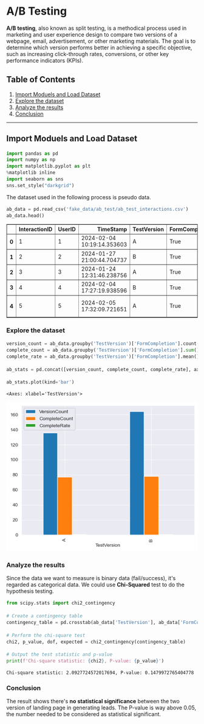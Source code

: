 # A/B Testing

**A/B testing**, also known as split testing, is a methodical process used in marketing and user experience design to compare two versions of a webpage, email, advertisement, or other marketing materials. The goal is to determine which version performs better in achieving a specific objective, such as increasing click-through rates, conversions, or other key performance indicators (KPIs).

## Table of Contents

1. [Import Moduels and Load Dataset](#import_moduel_load_data)
2. [Explore the dataset](#explore_dataset)
3. [Analyze the results](#analyze_result)
4. [Conclusion](#conclusion)


***

## <a id="import_moduel_load_data">Import Moduels and Load Dataset</a>


```python
import pandas as pd
import numpy as np
import matplotlib.pyplot as plt
%matplotlib inline
import seaborn as sns
sns.set_style("darkgrid")
```

<div class="alert alert-block alert-warning">
The dataset used in the following process is pseudo data.
</div>


```python
ab_data = pd.read_csv('fake_data/ab_test/ab_test_interactions.csv')
ab_data.head()
```




<div>
<style scoped>
    .dataframe tbody tr th:only-of-type {
        vertical-align: middle;
    }

    .dataframe tbody tr th {
        vertical-align: top;
    }

    .dataframe thead th {
        text-align: right;
    }
</style>
<table border="1" class="dataframe">
  <thead>
    <tr style="text-align: right;">
      <th></th>
      <th>InteractionID</th>
      <th>UserID</th>
      <th>TimeStamp</th>
      <th>TestVersion</th>
      <th>FormCompletion</th>
      <th>FullName</th>
      <th>Email</th>
      <th>CompanyName</th>
      <th>PhoneNumber</th>
      <th>CompanySize</th>
    </tr>
  </thead>
  <tbody>
    <tr>
      <th>0</th>
      <td>1</td>
      <td>1</td>
      <td>2024-02-04 10:19:14.353603</td>
      <td>A</td>
      <td>True</td>
      <td>Ryan Ross</td>
      <td>ljones@example.com</td>
      <td>Anderson-Sandoval</td>
      <td>372-467-3669x002</td>
      <td>Medium</td>
    </tr>
    <tr>
      <th>1</th>
      <td>2</td>
      <td>2</td>
      <td>2024-01-27 21:00:44.704737</td>
      <td>B</td>
      <td>True</td>
      <td>Barry Cook</td>
      <td>evansalejandro@example.net</td>
      <td>Villa, Ryan and Brewer</td>
      <td>NaN</td>
      <td>NaN</td>
    </tr>
    <tr>
      <th>2</th>
      <td>3</td>
      <td>3</td>
      <td>2024-01-24 12:31:46.238756</td>
      <td>A</td>
      <td>True</td>
      <td>Andrea Ochoa</td>
      <td>shawn16@example.com</td>
      <td>Robles Inc</td>
      <td>001-408-424-3217x2093</td>
      <td>Large</td>
    </tr>
    <tr>
      <th>3</th>
      <td>4</td>
      <td>4</td>
      <td>2024-02-04 17:27:19.938596</td>
      <td>B</td>
      <td>True</td>
      <td>Judith Sawyer</td>
      <td>youngdenise@example.net</td>
      <td>Hess-Lee</td>
      <td>NaN</td>
      <td>NaN</td>
    </tr>
    <tr>
      <th>4</th>
      <td>5</td>
      <td>5</td>
      <td>2024-02-05 17:32:09.721651</td>
      <td>A</td>
      <td>True</td>
      <td>Alexis Watson</td>
      <td>tylerjohnson@example.org</td>
      <td>Robertson, Webster and Casey</td>
      <td>354.516.8019x9052</td>
      <td>Large</td>
    </tr>
  </tbody>
</table>
</div>



### <a id='explore_dataset'>Explore the dataset</a>


```python
version_count = ab_data.groupby('TestVersion')['FormCompletion'].count().rename('VersionCount')
complete_count = ab_data.groupby('TestVersion')['FormCompletion'].sum().rename('CompleteCount')
complete_rate = ab_data.groupby('TestVersion')['FormCompletion'].mean().rename('CompleteRate')

ab_stats = pd.concat([version_count, complete_count, complete_rate], axis=1)

ab_stats.plot(kind='bar')
```




    <Axes: xlabel='TestVersion'>




    
![png](output_10_1.png)
    


### <a id='analyze_result'>Analyze the results</a>

Since the data we want to measure is binary data (fail/success), it's regarded as categorical data. We could use <b>Chi-Squared</b> test to do the hypothesis testing. 


```python
from scipy.stats import chi2_contingency

# Create a contingency table
contingency_table = pd.crosstab(ab_data['TestVersion'], ab_data['FormCompletion'])

# Perform the chi-square test
chi2, p_value, dof, expected = chi2_contingency(contingency_table)

# Output the test statistic and p-value
print(f'Chi-square statistic: {chi2}, P-value: {p_value}')

```

    Chi-square statistic: 2.0927724572017694, P-value: 0.1479972765404778


### <a id='conclusion'>Conclusion</a>

The result shows there's **no statistical significance** between the two version of landing page in generating leads. The P-value is way above 0.05, the number needed to be considered as statistical significant.
